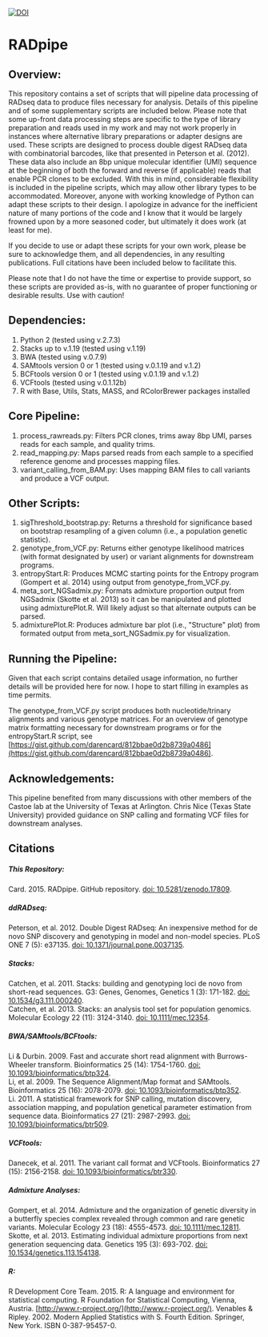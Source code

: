 [![DOI](https://zenodo.org/badge/13132/darencard/RADpipe.svg)](http://dx.doi.org/10.5281/zenodo.17809)

RADpipe
=======

## Overview:
This repository contains a set of scripts that will pipeline data processing of RADseq data to produce files necessary for analysis. Details of this pipeline and of some supplementary scripts are included below. Please note that some up-front data processing steps are specific to the type of library preparation and reads used in my work and may not work properly in instances where alternative library preparations or adapter designs are used. These scripts are designed to process double digest RADseq data with combinatorial barcodes, like that presented in Peterson et al. (2012). These data also include an 8bp unique molecular identifier (UMI) sequence at the beginning of both the forward and reverse (if applicable) reads that enable PCR clones to be excluded. With this in mind, considerable flexibility is included in the pipeline scripts, which may allow other library types to be accommodated. Moreover, anyone with working knowledge of Python can adapt these scripts to their design. I apologize in advance for the inefficient nature of many portions of the code and I know that it would be largely frowned upon by a more seasoned coder, but ultimately it does work (at least for me).

If you decide to use or adapt these scripts for your own work, please be sure to acknowledge them, and all dependencies, in any resulting publications. Full citations have been included below to facilitate this.

Please note that I do not have the time or expertise to provide support, so these scripts are provided as-is, with no guarantee of proper functioning or desirable results. Use with caution!

## Dependencies:
1. Python 2 (tested using v.2.7.3)
2. Stacks up to v.1.19 (tested using v.1.19)
3. BWA (tested using v.0.7.9)
4. SAMtools version 0 or 1 (tested using v.0.1.19 and v.1.2)
5. BCFtools version 0 or 1 (tested using v.0.1.19 and v.1.2)
6. VCFtools (tested using v.0.1.12b)
7. R with Base, Utils, Stats, MASS, and RColorBrewer packages installed

## Core Pipeline:
1. process_rawreads.py: Filters PCR clones, trims away 8bp UMI, parses reads for each sample, and quality trims.
2. read_mapping.py: Maps parsed reads from each sample to a specified reference genome and processes mapping files.
3. variant_calling_from_BAM.py: Uses mapping BAM files to call variants and produce a VCF output.

## Other Scripts:
1. sigThreshold_bootstrap.py: Returns a threshold for significance based on bootstrap resampling of a given column (i.e., a population genetic statistic).
2. genotype_from_VCF.py: Returns either genotype likelihood matrices (with format designated by user) or variant alignments for downstream programs.
3. entropyStart.R: Produces MCMC starting points for the Entropy program (Gompert et al. 2014) using output from genotype_from_VCF.py.
4. meta_sort_NGSadmix.py: Formats admixture proportion output from NGSadmix (Skotte et al. 2013) so it can be manipulated and plotted using admixturePlot.R. Will likely adjust so that alternate outputs can be parsed.
5. admixturePlot.R: Produces admixture bar plot (i.e., "Structure" plot) from formated output from meta_sort_NGSadmix.py for visualization.

## Running the Pipeline:
Given that each script contains detailed usage information, no further details will be provided here for now. I hope to start filling in examples as time permits.

The genotype_from_VCF.py script produces both nucleotide/trinary alignments and various genotype matrices. For an overview of genotype matrix formatting necessary for downstream programs or for the entropyStart.R script, see [https://gist.github.com/darencard/812bbae0d2b8739a0486](https://gist.github.com/darencard/812bbae0d2b8739a0486).

## Acknowledgements:
This pipeline benefited from many discussions with other members of the Castoe lab at the University of Texas at Arlington. Chris Nice (Texas State University) provided guidance on SNP calling and formating VCF files for downstream analyses.

## Citations
##### This Repository:
Card. 2015. RADpipe. GitHub repository. [doi: 10.5281/zenodo.17809](http://doi.org/10.5281/zenodo.17809).  

##### ddRADseq:
Peterson, et al. 2012. Double Digest RADseq: An inexpensive method for de novo SNP discovery and genotyping in model and non-model species. PLoS ONE 7 (5): e37135. [doi: 10.1371/journal.pone.0037135](http://doi.org/10.1371/journal.pone.0037135).  

##### Stacks:
Catchen, et al. 2011. Stacks: building and genotyping loci de novo from short-read sequences. G3: Genes, Genomes, Genetics 1 (3): 171-182. [doi: 10.1534/g3.111.000240](http://doi.org/10.1534/g3.111.000240).  
Catchen, et al. 2013. Stacks: an analysis tool set for population genomics. Molecular Ecology 22 (11): 3124-3140. [doi: 10.1111/mec.12354](http://doi.org/10.1111/mec.12354).  

##### BWA/SAMtools/BCFtools:
Li & Durbin. 2009. Fast and accurate short read alignment with Burrows-Wheeler transform. Bioinformatics 25 (14): 1754-1760. [doi: 10.1093/bioinformatics/btp324](http://doi.org/10.1093/bioinformatics/btp324).  
Li, et al. 2009. The Sequence Alignment/Map format and SAMtools. Bioinformatics 25 (16): 2078-2079. [doi: 10.1093/bioinformatics/btp352](http://doi.org/10.1093/bioinformatics/btp352).  
Li. 2011. A statistical framework for SNP calling, mutation discovery, association mapping, and population genetical parameter estimation from sequence data. Bioinformatics 27 (21): 2987-2993. [doi: 10.1093/bioinformatics/btr509](http://doi.org/10.1093/bioinformatics/btr509).  

##### VCFtools:
Danecek, et al. 2011. The variant call format and VCFtools. Bioinformatics 27 (15): 2156-2158. [doi: 10.1093/bioinformatics/btr330](http://doi.org/10.1093/bioinformatics/btr330).  

##### Admixture Analyses:
Gompert, et al. 2014. Admixture and the organization of genetic diversity in a butterfly species complex revealed through common and rare genetic variants. Molecular Ecology 23 (18): 4555-4573. [doi: 10.1111/mec.12811](http://doi.org/10.1111/mec.12811).  
Skotte, et al. 2013. Estimating individual admixture proportions from next generation sequencing data. Genetics 195 (3): 693-702. [doi: 10.1534/genetics.113.154138](http://doi.org/10.1534/genetics.113.154138).  

##### R:
R Development Core Team. 2015. R: A language and environment for statistical computing. R Foundation for Statistical Computing, Vienna, Austria. [http://www.r-project.org/](http://www.r-project.org/).
Venables & Ripley. 2002. Modern Applied Statistics with S. Fourth Edition. Springer, New York. ISBN 0-387-95457-0.
